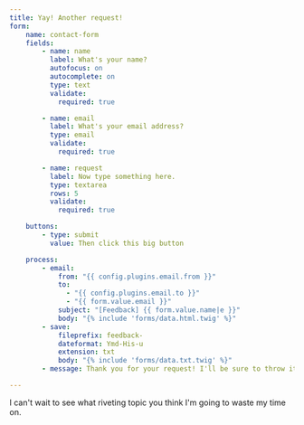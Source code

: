 ```yaml
---
title: Yay! Another request!
form:
    name: contact-form
    fields:
        - name: name
          label: What's your name?
          autofocus: on
          autocomplete: on
          type: text
          validate:
            required: true

        - name: email
          label: What's your email address?
          type: email
          validate:
            required: true

        - name: request
          label: Now type something here.
          type: textarea
          rows: 5
          validate:
            required: true

    buttons:
        - type: submit
          value: Then click this big button

    process:
        - email:
            from: "{{ config.plugins.email.from }}"
            to:
              - "{{ config.plugins.email.to }}"
              - "{{ form.value.email }}"
            subject: "[Feedback] {{ form.value.name|e }}"
            body: "{% include 'forms/data.html.twig' %}"
        - save:
            fileprefix: feedback-
            dateformat: Ymd-His-u
            extension: txt
            body: "{% include 'forms/data.txt.twig' %}"
        - message: Thank you for your request! I'll be sure to throw it away immediately!

---
```


I can't wait to see what riveting topic you think I'm going to waste my time on.